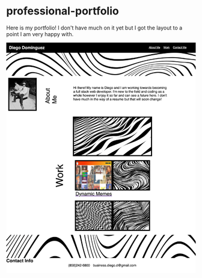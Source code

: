 # professional-portfolio
Here is my portfolio! I don't have much on it yet but I got the layout to a point I am very happy with. 

![Portfolio](/portfolio.png)